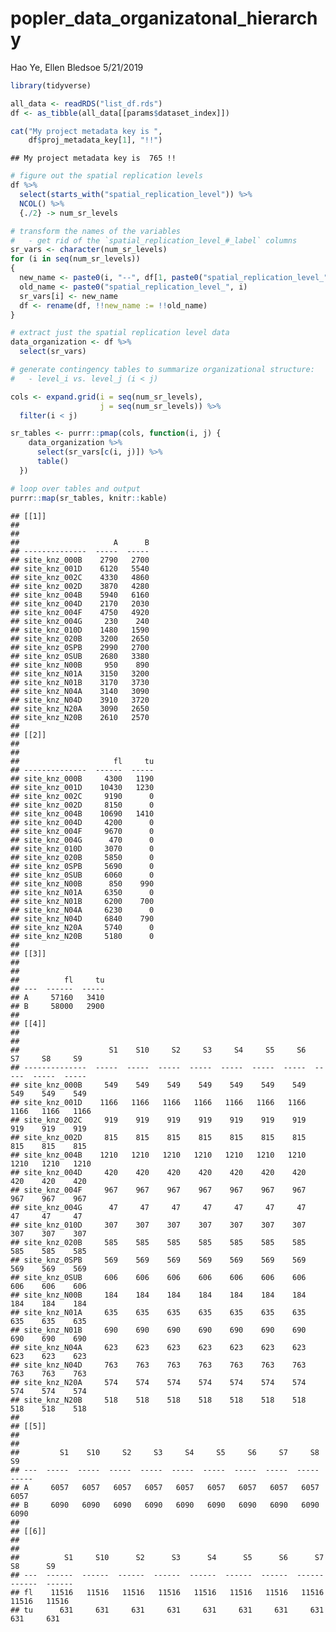 popler\_data\_organizatonal\_hierarchy
================
Hao Ye, Ellen Bledsoe
5/21/2019

``` r
library(tidyverse)

all_data <- readRDS("list_df.rds")
df <- as_tibble(all_data[[params$dataset_index]])

cat("My project metadata key is ", 
    df$proj_metadata_key[1], "!!")
```

    ## My project metadata key is  765 !!

``` r
# figure out the spatial replication levels
df %>% 
  select(starts_with("spatial_replication_level")) %>%
  NCOL() %>%
  {./2} -> num_sr_levels
```

``` r
# transform the names of the variables
#   - get rid of the `spatial_replication_level_#_label` columns
sr_vars <- character(num_sr_levels)
for (i in seq(num_sr_levels))
{
  new_name <- paste0(i, "--", df[1, paste0("spatial_replication_level_", i, "_label")])
  old_name <- paste0("spatial_replication_level_", i)
  sr_vars[i] <- new_name
  df <- rename(df, !!new_name := !!old_name)
}
```

``` r
# extract just the spatial replication level data
data_organization <- df %>%
  select(sr_vars)
```

``` r
# generate contingency tables to summarize organizational structure:
#   - level_i vs. level_j (i < j)

cols <- expand.grid(i = seq(num_sr_levels), 
                    j = seq(num_sr_levels)) %>%
  filter(i < j)

sr_tables <- purrr::pmap(cols, function(i, j) {
    data_organization %>%
      select(sr_vars[c(i, j)]) %>%
      table()
  })
```

``` r
# loop over tables and output
purrr::map(sr_tables, knitr::kable)
```

    ## [[1]]
    ## 
    ## 
    ##                     A      B
    ## --------------  -----  -----
    ## site_knz_000B    2790   2700
    ## site_knz_001D    6120   5540
    ## site_knz_002C    4330   4860
    ## site_knz_002D    3870   4280
    ## site_knz_004B    5940   6160
    ## site_knz_004D    2170   2030
    ## site_knz_004F    4750   4920
    ## site_knz_004G     230    240
    ## site_knz_010D    1480   1590
    ## site_knz_020B    3200   2650
    ## site_knz_0SPB    2990   2700
    ## site_knz_0SUB    2680   3380
    ## site_knz_N00B     950    890
    ## site_knz_N01A    3150   3200
    ## site_knz_N01B    3170   3730
    ## site_knz_N04A    3140   3090
    ## site_knz_N04D    3910   3720
    ## site_knz_N20A    3090   2650
    ## site_knz_N20B    2610   2570
    ## 
    ## [[2]]
    ## 
    ## 
    ##                     fl     tu
    ## --------------  ------  -----
    ## site_knz_000B     4300   1190
    ## site_knz_001D    10430   1230
    ## site_knz_002C     9190      0
    ## site_knz_002D     8150      0
    ## site_knz_004B    10690   1410
    ## site_knz_004D     4200      0
    ## site_knz_004F     9670      0
    ## site_knz_004G      470      0
    ## site_knz_010D     3070      0
    ## site_knz_020B     5850      0
    ## site_knz_0SPB     5690      0
    ## site_knz_0SUB     6060      0
    ## site_knz_N00B      850    990
    ## site_knz_N01A     6350      0
    ## site_knz_N01B     6200    700
    ## site_knz_N04A     6230      0
    ## site_knz_N04D     6840    790
    ## site_knz_N20A     5740      0
    ## site_knz_N20B     5180      0
    ## 
    ## [[3]]
    ## 
    ## 
    ##          fl     tu
    ## ---  ------  -----
    ## A     57160   3410
    ## B     58000   2900
    ## 
    ## [[4]]
    ## 
    ## 
    ##                    S1    S10     S2     S3     S4     S5     S6     S7     S8     S9
    ## --------------  -----  -----  -----  -----  -----  -----  -----  -----  -----  -----
    ## site_knz_000B     549    549    549    549    549    549    549    549    549    549
    ## site_knz_001D    1166   1166   1166   1166   1166   1166   1166   1166   1166   1166
    ## site_knz_002C     919    919    919    919    919    919    919    919    919    919
    ## site_knz_002D     815    815    815    815    815    815    815    815    815    815
    ## site_knz_004B    1210   1210   1210   1210   1210   1210   1210   1210   1210   1210
    ## site_knz_004D     420    420    420    420    420    420    420    420    420    420
    ## site_knz_004F     967    967    967    967    967    967    967    967    967    967
    ## site_knz_004G      47     47     47     47     47     47     47     47     47     47
    ## site_knz_010D     307    307    307    307    307    307    307    307    307    307
    ## site_knz_020B     585    585    585    585    585    585    585    585    585    585
    ## site_knz_0SPB     569    569    569    569    569    569    569    569    569    569
    ## site_knz_0SUB     606    606    606    606    606    606    606    606    606    606
    ## site_knz_N00B     184    184    184    184    184    184    184    184    184    184
    ## site_knz_N01A     635    635    635    635    635    635    635    635    635    635
    ## site_knz_N01B     690    690    690    690    690    690    690    690    690    690
    ## site_knz_N04A     623    623    623    623    623    623    623    623    623    623
    ## site_knz_N04D     763    763    763    763    763    763    763    763    763    763
    ## site_knz_N20A     574    574    574    574    574    574    574    574    574    574
    ## site_knz_N20B     518    518    518    518    518    518    518    518    518    518
    ## 
    ## [[5]]
    ## 
    ## 
    ##         S1    S10     S2     S3     S4     S5     S6     S7     S8     S9
    ## ---  -----  -----  -----  -----  -----  -----  -----  -----  -----  -----
    ## A     6057   6057   6057   6057   6057   6057   6057   6057   6057   6057
    ## B     6090   6090   6090   6090   6090   6090   6090   6090   6090   6090
    ## 
    ## [[6]]
    ## 
    ## 
    ##          S1     S10      S2      S3      S4      S5      S6      S7      S8      S9
    ## ---  ------  ------  ------  ------  ------  ------  ------  ------  ------  ------
    ## fl    11516   11516   11516   11516   11516   11516   11516   11516   11516   11516
    ## tu      631     631     631     631     631     631     631     631     631     631
